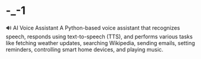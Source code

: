 # -_-1
🔊 AI Voice Assistant A Python-based voice assistant that recognizes speech, responds using text-to-speech (TTS), and performs various tasks like fetching weather updates, searching Wikipedia, sending emails, setting reminders, controlling smart home devices, and playing music.
